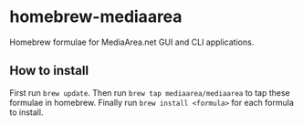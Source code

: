 # homebrew-mediaarea

Homebrew formulae for MediaArea.net GUI and CLI applications.

How to install
---
First run `brew update`. Then run `brew tap mediaarea/mediaarea` to tap these formulae in homebrew. Finally run `brew install <formula>` for each formula to install.
